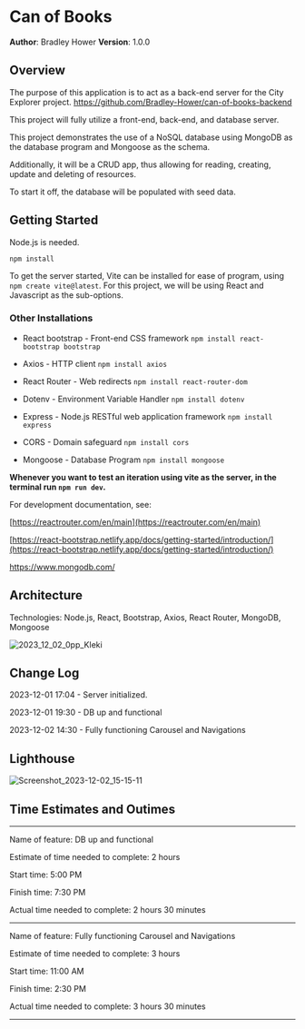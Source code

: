 # Can of Books

**Author**: Bradley Hower
**Version**: 1.0.0 

## Overview
The purpose of this application is to act as a back-end server for the City Explorer project. https://github.com/Bradley-Hower/can-of-books-backend

This project will fully utilize a front-end, back-end, and database server.

This project demonstrates the use of a NoSQL database using MongoDB as the database program and Mongoose as the schema. 

Additionally, it will be a CRUD app, thus allowing for reading, creating, update and deleting of resources.

To start it off, the database will be populated with seed data.

## Getting Started

Node.js is needed.

`npm install`

To get the server started, Vite can be installed for ease of program, using `npm create vite@latest`. For this project, we will be using React and Javascript as the sub-options.

### Other Installations

+ React bootstrap - Front-end CSS framework `npm install react-bootstrap bootstrap`

+ Axios - HTTP client `npm install axios`

+ React Router - Web redirects `npm install react-router-dom`

+ Dotenv - Environment Variable Handler `npm install dotenv`

+ Express - Node.js RESTful web application framework `npm install express`

+ CORS - Domain safeguard `npm install cors`

+ Mongoose - Database Program `npm install mongoose`

**Whenever you want to test an iteration using vite as the server, in the terminal run `npm run dev`.**

For development documentation, see:

[https://reactrouter.com/en/main](https://reactrouter.com/en/main)

[https://react-bootstrap.netlify.app/docs/getting-started/introduction/](https://react-bootstrap.netlify.app/docs/getting-started/introduction/)

https://www.mongodb.com/

## Architecture

Technologies: Node.js, React, Bootstrap, Axios, React Router, MongoDB, Mongoose

![2023_12_02_0pp_Kleki](https://github.com/Bradley-Hower/can-of-books-frontend/assets/139923955/8720cc4b-5dfc-4915-a1ec-dfe9a9377f4e)

## Change Log

2023-12-01 17:04 - Server initialized.

2023-12-01 19:30 - DB up and functional

2023-12-02 14:30 - Fully functioning Carousel and Navigations

## Lighthouse

![Screenshot_2023-12-02_15-15-11](https://github.com/Bradley-Hower/can-of-books-frontend/assets/139923955/e2cdd75b-74a1-483b-8c6c-e5cce2fdae67)

## Time Estimates and Outimes

----

Name of feature: DB up and functional

Estimate of time needed to complete: 2 hours

Start time: 5:00 PM

Finish time: 7:30 PM

Actual time needed to complete: 2 hours 30 minutes

----

Name of feature: Fully functioning Carousel and Navigations

Estimate of time needed to complete: 3 hours

Start time: 11:00 AM

Finish time: 2:30 PM

Actual time needed to complete: 3 hours 30 minutes

---
